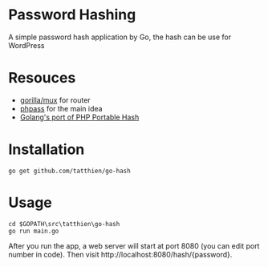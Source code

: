 # Password Hashing
A simple password hash application by Go, the hash can be use for WordPress

# Resouces
- [gorilla/mux](http://www.gorillatoolkit.org/pkg/mux) for router
- [phpass](http://www.openwall.com/phpass/) for the main idea
- [Golang's port of PHP Portable Hash](https://gist.github.com/georgerb/f0ef84cf487e019e32f6)

# Installation

`go get github.com/tatthien/go-hash`

# Usage

```
cd $GOPATH\src\tatthien\go-hash
go run main.go
```
After you run the app, a web server will start at port 8080 (you can edit port number in code). Then visit http://localhost:8080/hash/{password}.
